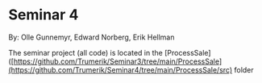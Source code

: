 # Seminar 4

By:
Olle Gunnemyr,
Edward Norberg,
Erik Hellman

The seminar project (all code) is located in the [ProcessSale]([https://github.com/Trumerik/Seminar3/tree/main/ProcessSale](https://github.com/Trumerik/Seminar4/tree/main/ProcessSale/src) folder
